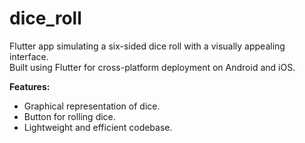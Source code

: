 # dice_roll
Flutter app simulating a six-sided dice roll with a visually appealing interface.<br>
Built using Flutter for cross-platform deployment on Android and iOS.

**Features:**
- Graphical representation of dice.
- Button for rolling dice.
- Lightweight and efficient codebase.
